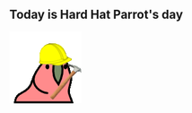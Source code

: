 <h2>Today is Hard Hat Parrot's day</h2><img src="https://raw.githubusercontent.com/jmhobbs/cultofthepartyparrot.com/master/parrots/hd/hardhatparrot.gif" />